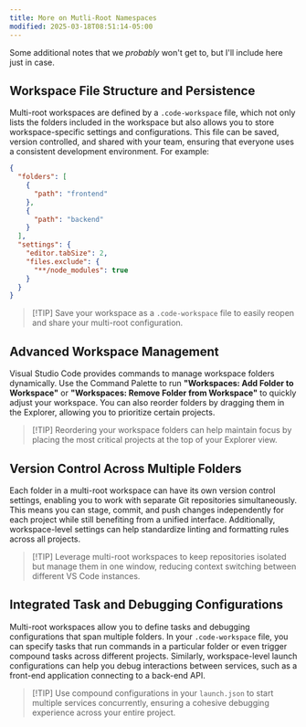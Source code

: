```yaml
---
title: More on Mutli-Root Namespaces
modified: 2025-03-18T08:51:14-05:00
---
```


Some additional notes that we _probably_ won't get to, but I'll include here just in case.

## Workspace File Structure and Persistence

Multi-root workspaces are defined by a `.code-workspace` file, which not only lists the folders included in the workspace but also allows you to store workspace-specific settings and configurations. This file can be saved, version controlled, and shared with your team, ensuring that everyone uses a consistent development environment. For example:

```json
{
  "folders": [
    {
      "path": "frontend"
    },
    {
      "path": "backend"
    }
  ],
  "settings": {
    "editor.tabSize": 2,
    "files.exclude": {
      "**/node_modules": true
    }
  }
}
```

> [!TIP] Save your workspace as a `.code-workspace` file to easily reopen and share your multi-root configuration.

## Advanced Workspace Management

Visual Studio Code provides commands to manage workspace folders dynamically. Use the Command Palette to run **"Workspaces: Add Folder to Workspace"** or **"Workspaces: Remove Folder from Workspace"** to quickly adjust your workspace. You can also reorder folders by dragging them in the Explorer, allowing you to prioritize certain projects.

> [!TIP] Reordering your workspace folders can help maintain focus by placing the most critical projects at the top of your Explorer view.

## Version Control Across Multiple Folders

Each folder in a multi-root workspace can have its own version control settings, enabling you to work with separate Git repositories simultaneously. This means you can stage, commit, and push changes independently for each project while still benefiting from a unified interface. Additionally, workspace-level settings can help standardize linting and formatting rules across all projects.

> [!TIP] Leverage multi-root workspaces to keep repositories isolated but manage them in one window, reducing context switching between different VS Code instances.

## Integrated Task and Debugging Configurations

Multi-root workspaces allow you to define tasks and debugging configurations that span multiple folders. In your `.code-workspace` file, you can specify tasks that run commands in a particular folder or even trigger compound tasks across different projects. Similarly, workspace-level launch configurations can help you debug interactions between services, such as a front-end application connecting to a back-end API.

> [!TIP] Use compound configurations in your `launch.json` to start multiple services concurrently, ensuring a cohesive debugging experience across your entire project.
